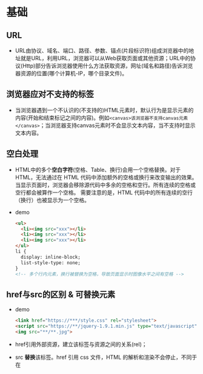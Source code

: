 # 基础

## URL

- URL由协议、域名、端口、路径、参数、锚点(片段标识符)组成浏览器中的地址就是URL，利用URL，浏览器可以从Web获取页面或其他资源；URL中的协议(Http)部分告诉浏览器使用什么方法获取资源，网址(域名和路径)告诉浏览器资源的位置(哪个计算机-IP，哪个目录文件)。

## 浏览器应对不支持的标签

- 当浏览器遇到一个不认识的(不支持的)HTML元素时，默认行为是显示元素的内容(开始和结束标记之间的内容)。例如`<canvas>该浏览器不支持canvas元素</canvas>`；当浏览器支持canvas元素时不会显示文本内容，当不支持时显示文本内容。

## 空白处理

- HTML中的多个**空白字符**(空格、Table、换行)会用一个空格替换。对于 HTML，无法通过在 HTML 代码中添加额外的空格或换行来改变输出的效果。 当显示页面时，浏览器会移除源代码中多余的空格和空行。所有连续的空格或空行都会被算作一个空格。 需要注意的是，HTML 代码中的所有连续的空行（换行）也被显示为一个空格。

- demo

  ```html
  <ul>
    <li><img src="xxx"></li>
    <li><img src="xxx"></li>
    <li><img src="xxx"></li>  
  </ul>
  li {
  	display: inline-block;
  	list-style-type: none;
  }
  <!-- 多个行内元素，换行被替换为空格，导致页面显示时图像水平之间有空格 -->
  ```

  

## href与src的区别 & 可替换元素

- demo

  ```html
  <link href="https://***/style.css" rel="stylesheet">
  <script src="https://**/jquery-1.9.1.min.js" type="text/javascript"></script>
  <img src="**/**.jpg">
  ```

- href引用外部资源，建立该标签与资源之间的关系(rel)；
- src **替换**该标签。href 引用 css 文件，HTML 的解析和渲染不会停止，不同于在<style>中的内联样式表；用@import导入的外部样式表在页面加载完成后再加载，可能导致页面重新渲染而闪烁，因此不建议使用。src将资源嵌入到当前标签所在位置，如<script src=**>，类似于在该标签位置编写js，页面会停止 HTML 解析直到浏览器拿到并执行该JS文件。src用外部资源填充、替换当前元素；
- **可替换元素**是一种外部对象，它们外观的渲染不受 CSS 的控制，即可替换元素的内容不受当前文档样式的影响。CSS 可以控制它们的位置或定位；典型的可替换元素：iframe、video、embed、**img，**CSS的content属性用于在元素的::before\::after伪元素中插入内容，插入的内容也是匿名的可替换元素。

## 加载图像

- 浏览器载入网页index.html，网页中含图像，HTML页面是纯文本的，图像不是HTML文件的一部分，<img>只是指向图像浏览器会同时请求多个图像。浏览器在下载了HTML文件并开始显示页面后才下载图像。
- 浏览器从服务器获取文件index.html；当前窗口为空，尚未获取任何内容。
- 浏览器读取index,.html文件，显示html，发现其中有图像需要显示。
- 当前窗口显示html，尚未显示图像。浏览器向服务器请求图像文件；
- 获取图像后显示该图像，转向下一个媒体文件使用width和heigth实现缩放图像时，浏览器在缩放前仍然要获取整个大的图像，所以最好是修改图像的分辨率，并将width和height设置和图像实际宽高一致。

# [前端面试之htm5新特性](https://segmentfault.com/a/1190000010081812) 

- header、导航栏 nav、main、section、aside、画布canvas、footer、video、audio
- 首先 html5 为了更好的实践 web 语义化，增加了header，footer，nav,aside,section 等语义化标签，在表单方面，为了增强表单，为 input 增加了color，emial,data ,range等类型，在存储方面，提供了sessionStorage，localStorage,和离线存储，通过这些存储方式方便数据在客户端的存储和获取，在多媒体方面规定了音频和视频元素 audio 和 vedio，另外还有地理定位，canvas画布，拖放，多线程编程的 web worker 和 websocket 协议。

# html标签区别

## strong 和 b 的区别

- 相同:  页面渲染结果一致
- <b> 是样式加粗，<strong>是逻辑加粗，带有强调的含义，
- 使用屏幕阅读器时 <b>  不会重读，<strong> 会重读，并且 <strong> 有利于SEO优化(更容易被搜索到)